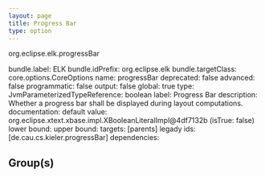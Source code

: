 ```yaml
---
layout: page
title: Progress Bar
type: option
---
```

org.eclipse.elk.progressBar

bundle.label: ELK
bundle.idPrefix: org.eclipse.elk
bundle.targetClass: core.options.CoreOptions
name: progressBar
deprecated: false
advanced: false
programmatic: false
output: false
global: true
type: JvmParameterizedTypeReference: boolean
label: Progress Bar
description: Whether a progress bar shall be displayed during layout computations.
documentation: 
default value: org.eclipse.xtext.xbase.impl.XBooleanLiteralImpl@4df7132b (isTrue: false)
lower bound: 
upper bound: 
targets: [parents]
legady ids: [de.cau.cs.kieler.progressBar]
dependencies:

## Group(s)


